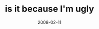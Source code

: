 ---
layout: base.njk
title : 'is it because I&#39;m ugly' 
view_title : 'is it because I&#39;m ugly' 
year : '2008' 
date : '2008-02-11' 
img_file : '/drawing/isitbecauseimugly.png' 
html_file : 'isitbecauseimugly' 
next_html : 'noteverythingrequiresdisscusion.html' 
year_order : '66' 
permalink : "title/{{html_file}}.html"
---